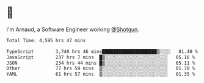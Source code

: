 # 👋

I'm Arnaud, a Software Engineer working [@Shotgun](https://shotgun.live).

<!--START_SECTION:waka-->

```txt
Total Time: 4,595 hrs 47 mins

TypeScript        3,740 hrs 46 mins████████████████████▒░░░░   81.40 %
JavaScript        237 hrs 7 mins  █▒░░░░░░░░░░░░░░░░░░░░░░░   05.16 %
JSON              234 hrs 44 mins █▒░░░░░░░░░░░░░░░░░░░░░░░   05.11 %
Other             77 hrs 59 mins  ▒░░░░░░░░░░░░░░░░░░░░░░░░   01.70 %
YAML              61 hrs 57 mins  ▒░░░░░░░░░░░░░░░░░░░░░░░░   01.35 %
```

<!--END_SECTION:waka-->
